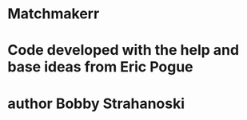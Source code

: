 # Matchmakerr
# Code developed with the help and base ideas from Eric Pogue
# author Bobby Strahanoski
